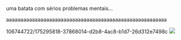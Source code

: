 uma batata com sérios problemas mentais...

<p>aaaaaaaaaaaaaaaaaaaaaaaaaaaaaaaaaaaaaaaaaaaaaaaaaaaaaaaa</p>
<p>  <source src="musica.mp3" type="audio/mpeg">
<img>106744722/175295818-37868014-d2b8-4ac8-b1d7-26d312e7498c<img>
<img src=https://media.giphy.com/media/ooZdPruFMHutXOcVol/giphy.gifg>
